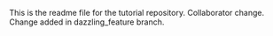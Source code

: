 This is the readme file for the tutorial repository.
Collaborator change.
Change added in dazzling_feature branch.
